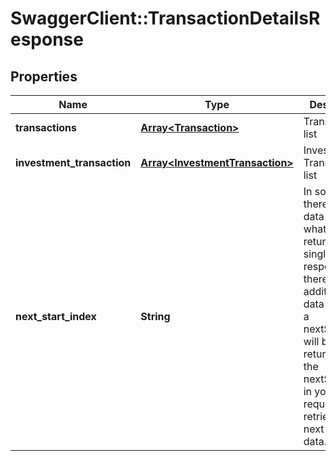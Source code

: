 # SwaggerClient::TransactionDetailsResponse

## Properties
Name | Type | Description | Notes
------------ | ------------- | ------------- | -------------
**transactions** | [**Array&lt;Transaction&gt;**](Transaction.md) | Transactions list | [optional] 
**investment_transaction** | [**Array&lt;InvestmentTransaction&gt;**](InvestmentTransaction.md) | Investment Transactions list | [optional] 
**next_start_index** | **String** | In some cases there is more data than what can be returned in a single response. If there is additional data available a nextStartIndex will be returned. Pass the nextStartIndex in your next request to retrieve the next set of data. | [optional] 

